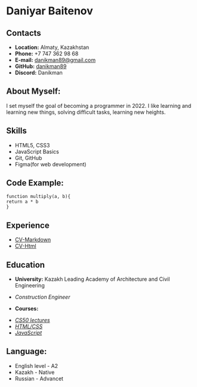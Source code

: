 # Daniyar Baitenov
## Contacts
+ **Location:** Almaty, Kazakhstan
+ **Phone:** +7 747 362 98 68
+ **E-mail:** danikman89@gmail.com
+ **GitHub:** [danikman89](https://github.com/danikman89)
+ **Discord:** Danikman

## About Myself:
<p> I set myself the goal of becoming a programmer in 2022. I like learning and learning new things, solving difficult
tasks, learning new heights.</p>

## Skills
+ HTML5, CSS3
+ JavaScript Basics
+ Git, GitHub
+ Figma(for web development)

## Code Example:
```
function multiply(a, b){
return a * b
}
```
## Experience
+ [CV-Markdown](https://danikman89.github.io/rsschool-cv/cv)
+ [CV-Html](https://danikman89.github.io/rsschool-cv/)
## Education
+ **University:** Kazakh Leading Academy of Architecture and Civil Engineering
* *Construction Engineer*
+ **Courses:**
* [*CS50 lectures*](https://www.youtube.com/playlist?list=PLawfWYMUziZqyUL5QDLVbe3j5BKWj42E5)
* [*HTML/CSS*](https://www.youtube.com/c/%D0%9E%D1%820%D0%B4%D0%BE1)
* [*JavaScript*](https://www.youtube.com/playlist?list=PLcvhF2Wqh7DPD5sRK3lw4bjBsKdgY2bPi)
## Language:
+ English level - A2
+ Kazakh - Native
+ Russian - Advancet
